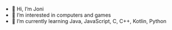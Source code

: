 - 👋 Hi, I’m Joni
- 👀 I’m interested in computers and games
- 🌱 I’m currently learning Java, JavaScript, C, C++, Kotlin, Python

<!---
t0sejo01/t0sejo01 is a ✨ special ✨ repository because its `README.md` (this file) appears on your GitHub profile.
You can click the Preview link to take a look at your changes.
--->
